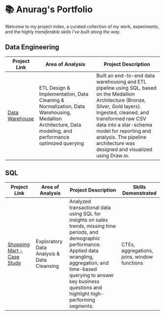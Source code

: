 #  📚   Anurag's Portfolio

Welcome to my project index, a curated collection of my work, experiments, and the highly *transferable skills I've built along the way.*

## Data Engineering

| Project Link | Area of Analysis | Project Description |
|---|---|---|
| [Data Warehouse](https://github.com/anuragmudgal96/data-warehouse-project) |ETL Design & Implementation, Data Cleaning & Normalization, Data Warehousing, Medallion Architecture, Data modeling, and performance optimized querying|Built an end-to-end data warehousing and ETL pipeline using SQL, based on the Medallion Architecture (Bronze, Silver, Gold layers). Ingested, cleaned, and transformed raw CSV data into a star-schema model for reporting and analysis. The pipeline architecture was designed and visualized using Draw.io.|


## SQL

| Project Link | Area of Analysis | Project Description | Skills Demonstrated|
|---|---|---|---|
| [Shopping Mart - Case Study](https://github.com/anuragmudgal96/SQL-Case-Study/tree/main/Shopping%20Mart) | Exploratory Data Analysis & Data Cleansing | Analyzed transactional data using SQL for insights on sales trends, missing time periods, and demographic performance. Applied data wrangling, aggregation, and time-based querying to answer key business questions and highlight high-performing segments. | CTEs, aggregations, joins, window functions|


